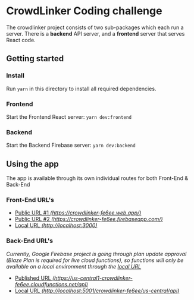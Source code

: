 # CrowdLinker Coding challenge

The crowdlinker project consists of two sub-packages which each run a server. There is a **backend** API server, and a **frontend** server that serves React code.

## Getting started

### Install

Run `yarn` in this directory to install all required dependencies.

### Frontend

Start the Frontend React server: `yarn dev:frontend`

### Backend

Start the Backend Firebase server: `yarn dev:backend`

## Using the app

The app is available through its own individual routes for both Front-End & Back-End

### Front-End URL's

-   [Public URL #1 _(https://crowdlinker-fe6ee.web.app/)_](https://crowdlinker-fe6ee.web.app/)
-   [Public URL #2 _(https://crowdlinker-fe6ee.firebaseapp.com/)_](https://crowdlinker-fe6ee.firebaseapp.com/)
-   [Local URL _(http://localhost:3000)_](http://localhost:3000)

### Back-End URL's

_Currently, Google Firebase project is going through plan update approval (Blaze Plan is required for live cloud functions), so functions will only be available on a local environment through the [local URL](http://localhost:5001/crowdlinker-fe6ee/us-central/api)_

-   [Published URL _(https://us-central1-crowdlinker-fe6ee.cloudfunctions.net/api)_](https://us-central1-crowdlinker-fe6ee.cloudfunctions.net/api)
-   [Local URL _(http://localhost:5001/crowdlinker-fe6ee/us-central/api)_](http://localhost:5001/crowdlinker-fe6ee/us-central/api)
